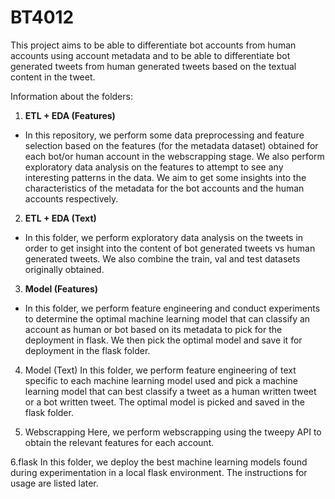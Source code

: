 # BT4012
This project aims to be able to differentiate bot accounts from human accounts using account metadata and to be able to differentiate bot generated tweets from human generated tweets based on the textual content in the tweet.

Information about the folders:

1. **ETL + EDA (Features)**

* In this repository, we perform some data preprocessing and feature selection based on the features (for the metadata dataset) obtained for each bot/or human account in the webscrapping stage. We also perform exploratory data analysis on the features to attempt to see any interesting patterns in the data. We aim to get some insights into the characteristics of the metadata for the bot accounts and the human accounts respectively.

2. **ETL + EDA (Text)**

* In this folder, we perform exploratory data analysis on the tweets in order to get insight into the content of bot generated tweets vs human generated tweets. We also combine the train, val and test datasets originally obtained.

3. **Model (Features)**
* In this folder, we perform feature engineering and conduct experiments to determine the optimal machine learning model that can classify an account as human or bot based on its metadata to pick for the deployment in flask. We then pick the optimal model and save it for deployment in the flask folder.

4. Model (Text)
In this folder, we perform feature engineering of text specific to each machine learning model used and pick a machine learning model that can best classify a tweet as a human written tweet or a bot written tweet. The optimal model is picked and saved in the flask folder.

5. Webscrapping
Here, we perform webscrapping using the tweepy API to obtain the relevant features for each account.

6.flask
In this folder, we deploy the best machine learning models found during experimentation in a local flask environment. The instructions for usage are listed later.
